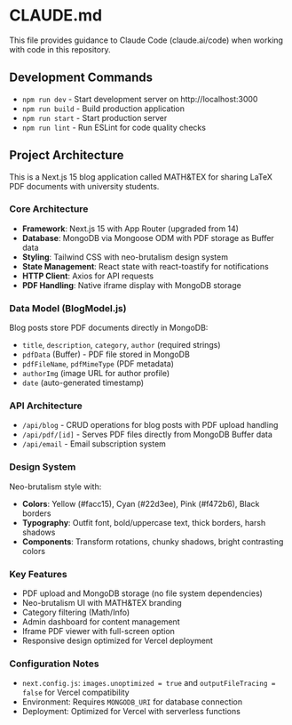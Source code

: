 # CLAUDE.md

This file provides guidance to Claude Code (claude.ai/code) when working with code in this repository.

## Development Commands

- `npm run dev` - Start development server on http://localhost:3000
- `npm run build` - Build production application
- `npm run start` - Start production server
- `npm run lint` - Run ESLint for code quality checks

## Project Architecture

This is a Next.js 15 blog application called MATH&TEX for sharing LaTeX PDF documents with university students.

### Core Architecture
- **Framework**: Next.js 15 with App Router (upgraded from 14)
- **Database**: MongoDB via Mongoose ODM with PDF storage as Buffer data
- **Styling**: Tailwind CSS with neo-brutalism design system
- **State Management**: React state with react-toastify for notifications
- **HTTP Client**: Axios for API requests
- **PDF Handling**: Native iframe display with MongoDB storage

### Data Model (BlogModel.js)
Blog posts store PDF documents directly in MongoDB:
- `title`, `description`, `category`, `author` (required strings)
- `pdfData` (Buffer) - PDF file stored in MongoDB
- `pdfFileName`, `pdfMimeType` (PDF metadata)
- `authorImg` (image URL for author profile)
- `date` (auto-generated timestamp)

### API Architecture
- `/api/blog` - CRUD operations for blog posts with PDF upload handling
- `/api/pdf/[id]` - Serves PDF files directly from MongoDB Buffer data
- `/api/email` - Email subscription system

### Design System
Neo-brutalism style with:
- **Colors**: Yellow (#facc15), Cyan (#22d3ee), Pink (#f472b6), Black borders
- **Typography**: Outfit font, bold/uppercase text, thick borders, harsh shadows
- **Components**: Transform rotations, chunky shadows, bright contrasting colors

### Key Features
- PDF upload and MongoDB storage (no file system dependencies)
- Neo-brutalism UI with MATH&TEX branding
- Category filtering (Math/Info)
- Admin dashboard for content management
- Iframe PDF viewer with full-screen option
- Responsive design optimized for Vercel deployment

### Configuration Notes
- `next.config.js`: `images.unoptimized = true` and `outputFileTracing = false` for Vercel compatibility
- Environment: Requires `MONGODB_URI` for database connection
- Deployment: Optimized for Vercel with serverless functions